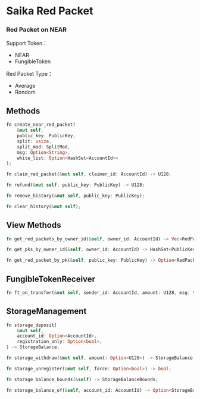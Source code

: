 # Saika Red Packet

### Red Packet on NEAR

Support Token：
* NEAR
* FungibleToken

Red Packet Type：
* Average
* Rondom

## Methods
```rust
fn create_near_red_packet(
    &mut self,
    public_key: PublicKey,
    split: usize,
    split_mod: SplitMod,
    msg: Option<String>,
    white_list: Option<HashSet<AccountId>>
);

fn claim_red_packet(&mut self, claimer_id: AccountId) -> U128;

fn refund(&mut self, public_key: PublicKey) -> U128;

fn remove_history(&mut self, public_key: PublicKey);

fn clear_history(&mut self);
```

## View Methods
```rust
fn get_red_packets_by_owner_id(&self, owner_id: AccountId) -> Vec<RedPacketView>;

fn get_pks_by_owner_id(&self, owner_id: AccountId) -> HashSet<PublicKey>;

fn get_red_packet_by_pk(&self, public_key: PublicKey) -> Option<RedPacketView>;
```

## FungibleTokenReceiver
```rust
fn ft_on_transfer(&mut self, sender_id: AccountId, amount: U128, msg: String) -> PromiseOrValue<U128>;
```

## StorageManagement
```rust
fn storage_deposit(
    &mut self,
    account_id: Option<AccountId>,
    registration_only: Option<bool>,
) -> StorageBalance;

fn storage_withdraw(&mut self, amount: Option<U128>) -> StorageBalance;

fn storage_unregister(&mut self, force: Option<bool>) -> bool;

fn storage_balance_bounds(&self) -> StorageBalanceBounds;

fn storage_balance_of(&self, account_id: AccountId) -> Option<StorageBalance>;
```
